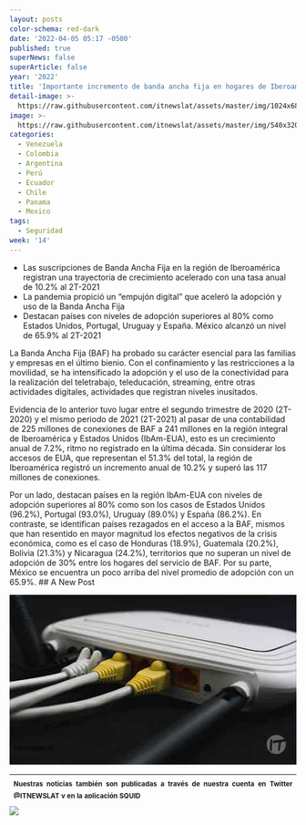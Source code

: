 ```yaml
---
layout: posts
color-schema: red-dark
date: '2022-04-05 05:17 -0500'
published: true
superNews: false
superArticle: false
year: '2022'
title: 'Importante incremento de banda ancha fija en hogares de Iberoamérica  '
detail-image: >-
  https://raw.githubusercontent.com/itnewslat/assets/master/img/1024x680/Banda-Ancha-g.jpg
image: >-
  https://raw.githubusercontent.com/itnewslat/assets/master/img/540x320/Banda-Ancha-p.jpg
categories:
  - Venezuela
  - Colombia
  - Argentina
  - Perú
  - Ecuador
  - Chile
  - Panama
  - Mexico
tags:
  - Seguridad
week: '14'
---
```

- Las suscripciones de Banda Ancha Fija en la región de Iberoamérica registran una trayectoria de crecimiento acelerado con una tasa anual de 10.2% al 2T-2021
- La pandemia propició un “empujón digital” que aceleró la adopción y uso de la Banda Ancha Fija
- Destacan países con niveles de adopción superiores al 80% como Estados Unidos, Portugal, Uruguay y España. México alcanzó un nivel de 65.9% al 2T-2021

La Banda Ancha Fija (BAF) ha probado su carácter esencial para las familias y empresas en el último bienio. Con el confinamiento y las restricciones a la movilidad, se ha intensificado la adopción y el uso de la conectividad para la realización del teletrabajo, teleducación, streaming, entre otras actividades digitales, actividades que registran niveles inusitados.

Evidencia de lo anterior tuvo lugar entre el segundo trimestre de 2020 (2T-2020) y el mismo periodo de 2021 (2T-2021) al pasar de una contabilidad de 225 millones de conexiones de BAF a 241 millones en la región integral de Iberoamérica y Estados Unidos (IbAm-EUA), esto es un crecimiento anual de 7.2%, ritmo no registrado en la última década. Sin considerar los accesos de EUA, que representan el 51.3% del total, la región de Iberoamérica registró un incremento anual de 10.2% y superó las 117 millones de conexiones.

Por un lado, destacan países en la región IbAm-EUA con niveles de adopción superiores al 80% como son los casos de Estados Unidos (96.2%), Portugal (93.0%), Uruguay (89.0%) y España (86.2%). En contraste, se identifican países rezagados en el acceso a la BAF, mismos que han resentido en mayor magnitud los efectos negativos de la crisis económica, como es el caso de Honduras (18.9%), Guatemala (20.2%), Bolivia (21.3%) y Nicaragua (24.2%), territorios que no superan un nivel de adopción de 30% entre los hogares del servicio de BAF. Por su parte, México se encuentra un poco arriba del nivel promedio de adopción con un 65.9%. ## A New Post

![](https://raw.githubusercontent.com/itnewslat/assets/master/img/540x320/Banda-Ancha-p.jpg)

<table style="height: 42px;" width="569">
<tbody>
<tr>
<td style="text-align: justify;"><sub><strong>Nuestras noticias también son publicadas a través de nuestra cuenta en Twitter <a href="https://twitter.com/itnewslat?lang=es">@ITNEWSLAT</a> y en la aplicación <a href="https://squidapp.co/en/">SQUID</a></strong></sub></td>
</tr>
</tbody>
</table>

<img src="https://tracker.metricool.com/c3po.jpg?hash=56f88a41e39ab42c063cc51676587a04"/>